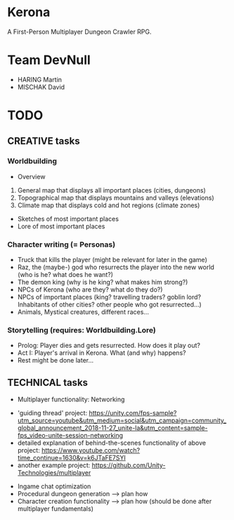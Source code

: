 # Kerona
A First-Person Multiplayer Dungeon Crawler RPG.

# Team DevNull
* HARING Martin
* MISCHAK David

# TODO
## CREATIVE tasks
### Worldbuilding
* Overview
1. General map that displays all important places (cities, dungeons)
2. Topographical map that displays mountains and valleys (elevations)
3. Climate map that displays cold and hot regions (climate zones)
* Sketches of most important places
* Lore of most important places

### Character writing (= Personas)
* Truck that kills the player (might be relevant for later in the game)
* Raz, the (maybe-) god who resurrects the player into the new world (who is he? what does he want?)
* The demon king (why is he king? what makes him strong?)
* NPCs of Kerona (who are they? what do they do?)
* NPCs of important places (king? travelling traders? goblin lord? Inhabitants of other cities? other people who got resurrected...)
* Animals, Mystical creatures, different races...

### Storytelling (requires: Worldbuilding.Lore)
* Prolog: Player dies and gets resurrected. How does it play out?
* Act I: Player's arrival in Kerona. What (and why) happens?
* Rest might be done later...

## TECHNICAL tasks
* Multiplayer functionality: Networking
 - 'guiding thread' project: https://unity.com/fps-sample?utm_source=youtube&utm_medium=social&utm_campaign=community_global_announcement_2018-11-27_unite-la&utm_content=sample-fps_video-unite-session-networking
 - detailed explanation of behind-the-scenes functionality of above project: https://www.youtube.com/watch?time_continue=1630&v=k6JTaFE7SYI
 - another example project: https://github.com/Unity-Technologies/multiplayer
* Ingame chat optimization
* Procedural dungeon generation --> plan how
* Character creation functionality --> plan how (should be done after multiplayer fundamentals)
